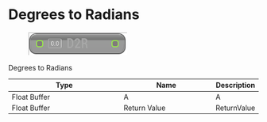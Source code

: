 # Degrees to Radians

<div align="left" data-full-width="false">

<figure><img src="Degrees_to_Radians.png" alt=""><figcaption></figcaption></figure>

</div>

Degrees to Radians

<table>
<thead><tr><th width="250">Type</th><th width="200">Name</th><th>Description</th></tr></thead>
<tbody>
<tr><td>Float Buffer</td><td>A</td><td>A</td></tr>
<tr><td>Float Buffer</td><td>Return Value</td><td>ReturnValue</td></tr>
</tbody>
</table>